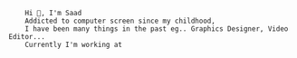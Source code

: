         Hi 👋, I'm Saad
        Addicted to computer screen since my childhood,
        I have been many things in the past eg.. Graphics Designer, Video Editor...
        Currently I'm working at 
